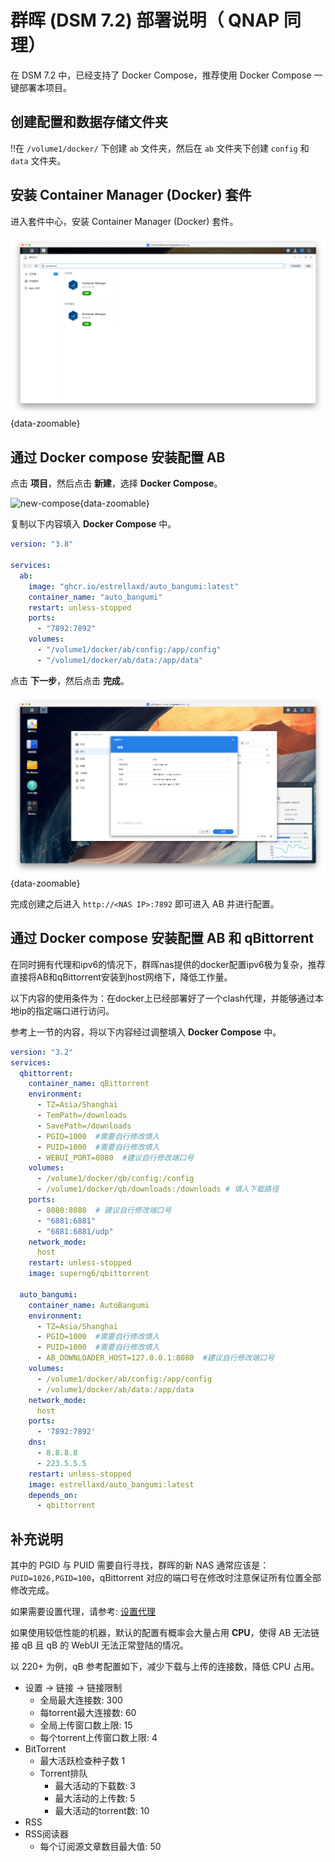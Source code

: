 # 群晖 (DSM 7.2) 部署说明（ QNAP 同理）

在 DSM 7.2 中，已经支持了 Docker Compose，推荐使用 Docker Compose 一键部署本项目。

## 创建配置和数据存储文件夹

‼️在 `/volume1/docker/` 下创建 `ab` 文件夹，然后在 `ab` 文件夹下创建 `config` 和 `data` 文件夹。

## 安装 Container Manager (Docker) 套件

进入套件中心，安装 Container Manager (Docker) 套件。

![install-docker](../image/dsm/install-docker.png){data-zoomable}

## 通过 Docker compose 安装配置 AB

点击 **项目**，然后点击 **新建**，选择 **Docker Compose**。

![new-compose](../image/dsm/new-compose.png){data-zoomable}

复制以下内容填入 **Docker Compose** 中。
```yaml
version: "3.8"

services:
  ab:
    image: "ghcr.io/estrellaxd/auto_bangumi:latest"
    container_name: "auto_bangumi"
    restart: unless-stopped
    ports:
      - "7892:7892"
    volumes:
      - "/volume1/docker/ab/config:/app/config"
      - "/volume1/docker/ab/data:/app/data"
```

点击 **下一步**，然后点击 **完成**。

![create](../image/dsm/create.png){data-zoomable}

完成创建之后进入 `http://<NAS IP>:7892` 即可进入 AB 并进行配置。

## 通过 Docker compose 安装配置 AB 和 qBittorrent

在同时拥有代理和ipv6的情况下，群晖nas提供的docker配置ipv6极为复杂，推荐直接将AB和qBittorrent安装到host网络下，降低工作量。

以下内容的使用条件为：在docker上已经部署好了一个clash代理，并能够通过本地ip的指定端口进行访问。

参考上一节的内容，将以下内容经过调整填入 **Docker Compose** 中。

```yaml
version: "3.2"
services:
  qbittorrent:
    container_name: qBittorrent
    environment:
      - TZ=Asia/Shanghai
      - TemPath=/downloads
      - SavePath=/downloads
      - PGID=1000  #需要自行修改填入
      - PUID=1000  #需要自行修改填入
      - WEBUI_PORT=8080  #建议自行修改端口号
    volumes:
      - /volume1/docker/qb/config:/config
      - /volume1/docker/qb/downloads:/downloads # 填入下载路径
    ports:
      - 8080:8080  # 建议自行修改端口号
      - "6881:6881"
      - "6881:6881/udp"
    network_mode:
      host
    restart: unless-stopped
    image: superng6/qbittorrent

  auto_bangumi:
    container_name: AutoBangumi
    environment:
      - TZ=Asia/Shanghai
      - PGID=1000  #需要自行修改填入
      - PUID=1000  #需要自行修改填入
      - AB_DOWNLOADER_HOST=127.0.0.1:8080  #建议自行修改端口号
    volumes:
      - /volume1/docker/ab/config:/app/config
      - /volume1/docker/ab/data:/app/data
    network_mode:
      host
    ports:
      - '7892:7892'
    dns:
      - 8.8.8.8
      - 223.5.5.5
    restart: unless-stopped
    image: estrellaxd/auto_bangumi:latest
    depends_on:
      - qbittorrent

```

## 补充说明

其中的 PGID 与 PUID 需要自行寻找，群晖的新 NAS 通常应该是：`PUID=1026,PGID=100`，qBittorrent 对应的端口号在修改时注意保证所有位置全部修改完成。

如果需要设置代理，请参考: [设置代理](../config/proxy)

如果使用较低性能的机器，默认的配置有概率会大量占用 **CPU**，使得 AB 无法链接 qB 且 qB 的 WebUI 无法正常登陆的情况。

以 220+ 为例，qB 参考配置如下，减少下载与上传的连接数，降低 CPU 占用。

- 设置 -> 链接 -> 链接限制
  - 全局最大连接数: 300
  - 每torrent最大连接数: 60
  - 全局上传窗口数上限: 15
  - 每个torrent上传窗口数上限: 4
- BitTorrent
  - 最大活跃检查种子数 1
  - Torrent排队
    - 最大活动的下载数: 3
    - 最大活动的上传数: 5
    - 最大活动的torrent数: 10
- RSS
- RSS阅读器
  - 每个订阅源文章数目最大值: 50

